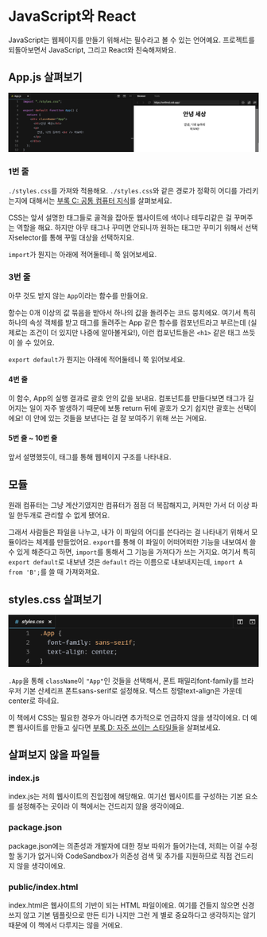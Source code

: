 # JavaScript와 React

JavaScript는 웹페이지를 만들기 위해서는 필수라고 볼 수 있는 언어예요. 프로젝트를 되돌아보면서 JavaScript, 그리고 React와 친숙해져봐요.

## App.js 살펴보기

![App.js](images/ch01-hello-world/app-js-edited.png)

### 1번 줄

`./styles.css`를 가져와 적용해요. `./styles.css`와 같은 경로가 정확히 어디를 가리키는지에 대해서는 [부록 C: 공통 컴퓨터 지식](appendix-c-common-computer-knowledge.md#경로)를 살펴보세요.

CSS는 앞서 설명한 태그들로 골격을 잡아둔 웹사이트에 색이나 테두리같은 걸 꾸며주는 역할을 해요. 하지만 아무 태그나 꾸미면 안되니까 원하는 태그만 꾸미기 위해서 선택자selector를 통해 꾸밀 대상을 선택하지요.

`import`가 뭔지는 아래에 적어둘테니 쭉 읽어보세요.

### 3번 줄

아무 것도 받지 않는 `App`이라는 함수를 만들어요.

함수는 0개 이상의 값 묶음을 받아서 하나의 값을 돌려주는 코드 뭉치에요. 여기서 특히 하나의 속성 객체를 받고 태그를 돌려주는 App 같은 함수를 컴포넌트라고 부르는데 (실제로는 조건이 더 있지만 나중에 알아볼게요!), 이런 컴포넌트들은 `<h1>` 같은 태그 쓰듯이 쓸 수 있어요.

`export default`가 뭔지는 아래에 적어둘테니 쭉 읽어보세요.

#### 4번 줄

이 함수, App의 실행 결과로 괄호 안의 값을 보내요. 컴포넌트를 만들다보면 태그가 길어지는 일이 자주 발생하기 때문에 보통 return 뒤에 괄호가 오기 쉽지만 괄호는 선택이에요! 이 안에 있는 것들을 보낸다는 걸 잘 보여주기 위해 쓰는 거에요.

#### 5번 줄 ~ 10번 줄

앞서 설명했듯이, 태그를 통해 웹페이지 구조를 나타내요.

## 모듈

원래 컴퓨터는 그냥 계산기였지만 컴퓨터가 점점 더 복잡해지고, 커져만 가서 더 이상 파일 한두개로 관리할 수 없게 됐어요.

그래서 사람들은 파일을 나누고, 내가 이 파일의 어디를 쓴다라는 걸 나타내기 위해서 모듈이라는 체계를 만들었어요. `export`를 통해 이 파일이 어떠어떠한 기능을 내보여서 쓸 수 있게 해준다고 하면, `import`를 통해서 그 기능을 가져다가 쓰는 거지요. 여기서 특히 `export default`로 내보낸 것은 `default` 라는 이름으로 내보내지는데, `import A from 'B';`를 쓸 때 가져와져요.

## styles.css 살펴보기

![styles.css](images/ch01-hello-world/styles-css.png)

`.App`을 통해 `className`이 `"App"`인 것들을 선택해서, 폰트 패밀리font-family를 브라우저 기본 산세리프 폰트sans-serif로 설정해요. 텍스트 정렬text-align은 가운데center로 하네요.

이 책에서 CSS는 필요한 경우가 아니라면 추가적으로 언급하지 않을 생각이에요. 더 예쁜 웹사이트를 만들고 싶다면 [부록 D: 자주 쓰이는 스타일들](appendix-d-mostly-used-styles.md)을 살펴보세요.

## 살펴보지 않을 파일들

### index.js

index.js는 저희 웹사이트의 진입점에 해당해요. 여기선 웹사이트를 구성하는 기본 요소를 설정해주는 곳이라 이 책에서는 건드리지 않을 생각이에요.

### package.json

package.json에는 의존성과 개발자에 대한 정보 따위가 들어가는데, 저희는 이걸 수정할 동기가 없거니와 CodeSandbox가 의존성 검색 및 추가를 지원하므로 직접 건드리지 않을 생각이에요.

### public/index.html

index.html은 웹사이트의 기반이 되는 HTML 파일이에요. 여기를 건들지 않으면 신경쓰지 않고 기본 템플릿으로 만든 티가 나지만 그런 게 별로 중요하다고 생각하지는 않기 때문에 이 책에서 다루지는 않을 거에요.
